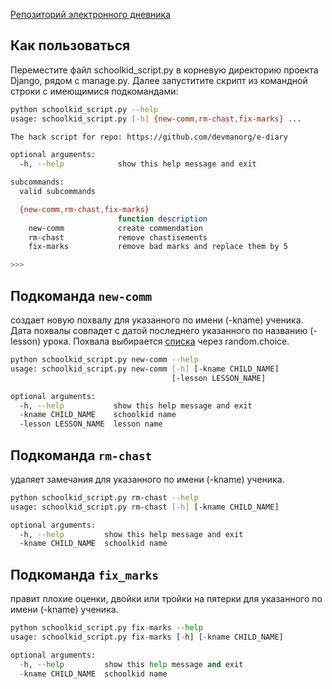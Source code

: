 [Репозиторий электронного дневника](https://github.com/devmanorg/e-diary)

## Как пользоваться
Переместите файл schoolkid_script.py в корневую директорию проекта Django, рядом с manage.py.
Далее запуститите скрипт из командной строки с имеющимися подкомандами:

```bash
python schoolkid_script.py --help
usage: schoolkid_script.py [-h] {new-comm,rm-chast,fix-marks} ...

The hack script for repo: https://github.com/devmanorg/e-diary

optional arguments:
  -h, --help            show this help message and exit

subcommands:
  valid subcommands

  {new-comm,rm-chast,fix-marks}
                        function description
    new-comm            create commendation
    rm-chast            remove chastisements
    fix-marks           remove bad marks and replace them by 5

>>>
```
## Подкоманда `new-comm`  
создает новую похвалу для указанного по имени (-kname) ученика. 
Дата похвалы совпадет с датой последнего указанного по названию (-lesson) урока.
Похвала выбирается [списка](https://pedsovet.org/beta/article/30-sposobov-pohvalit-ucenika) через random.choice. 

```bash
python schoolkid_script.py new-comm --help
usage: schoolkid_script.py new-comm [-h] [-kname CHILD_NAME]
                                    [-lesson LESSON_NAME]

optional arguments:
  -h, --help           show this help message and exit
  -kname CHILD_NAME    schoolkid name
  -lesson LESSON_NAME  lesson name
```
## Подкоманда `rm-chast` 
удаляет замечания для указанного по имени (-kname) ученика.

```bash
python schoolkid_script.py rm-chast --help
usage: schoolkid_script.py rm-chast [-h] [-kname CHILD_NAME]

optional arguments:
  -h, --help         show this help message and exit
  -kname CHILD_NAME  schoolkid name

```

## Подкоманда `fix_marks` 
правит плохие оценки, двойки или тройки на пятерки для указанного по имени (-kname) ученика.

```python
python schoolkid_script.py fix-marks --help
usage: schoolkid_script.py fix-marks [-h] [-kname CHILD_NAME]

optional arguments:
  -h, --help         show this help message and exit
  -kname CHILD_NAME  schoolkid name

```
